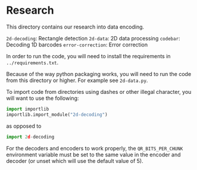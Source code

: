 # Research

This directory contains our research into data encoding.

`2d-decoding`: Rectangle detection
`2d-data`: 2D data processing
`codebar`: Decoding 1D barcodes
`error-correction`: Error correction

In order to run the code, you will need to install the requirements in
`../requirements.txt`.

Because of the way python packaging works, you will need to run the code from
this directory or higher. For example see `2d-data.py`.

To import code from directories using dashes or other illegal character, you
will want to use the following:

```python
import importlib
importlib.import_module("2d-decoding")
```

as opposed to

```python
import 2d-decoding
```

For the decoders and encoders to work properly, the `QR_BITS_PER_CHUNK`
environment variable must be set to the same value in the encoder and decoder
(or unset which will use the default value of 5).
